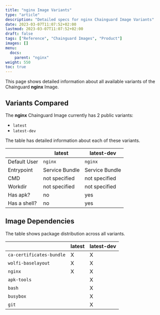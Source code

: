 ```yaml
---
title: "nginx Image Variants"
type: "article"
description: "Detailed specs for nginx Chainguard Image Variants"
date: 2023-03-07T11:07:52+02:00
lastmod: 2023-03-07T11:07:52+02:00
draft: false
tags: ["Reference", "Chainguard Images", "Product"]
images: []
menu:
  docs:
    parent: "nginx"
weight: 550
toc: true
---
```


This page shows detailed information about all available variants of the Chainguard **nginx** Image.

## Variants Compared
The **nginx** Chainguard Image currently has 2 public variants: 

- `latest`
- `latest-dev`

The table has detailed information about each of these variants.

|              | latest         | latest-dev     |
|--------------|----------------|----------------|
| Default User | `nginx`        | `nginx`        |
| Entrypoint   | Service Bundle | Service Bundle |
| CMD          | not specified  | not specified  |
| Workdir      | not specified  | not specified  |
| Has apk?     | no             | yes            |
| Has a shell? | no             | yes            |

## Image Dependencies
The table shows package distribution across all variants.

|                          | latest | latest-dev |
|--------------------------|--------|------------|
| `ca-certificates-bundle` | X      | X          |
| `wolfi-baselayout`       | X      | X          |
| `nginx`                  | X      | X          |
| `apk-tools`              |        | X          |
| `bash`                   |        | X          |
| `busybox`                |        | X          |
| `git`                    |        | X          |
